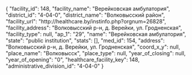 {
    "facility_id": 148,
    "facility_name": "Верейковская амбулатория",
    "district_id": "4-04-0",
    "district_name": "Волковысский район",
    "facility_url": "http:\/\/healthcare.by\/instinfo.php?orgnum=26828",
    "facility_address": "Волковысский р-н, д. Верейки, ул. Гродненская",
    "facility_type": null,
    "ap_1": "29",
    "name": "Верейковская амбулатория",
    "state": "public institution",
    "stats": [],
    "med_id": 154,
    "address": "Волковысский р-н, д. Верейки, ул. Гродненская",
    "coord_x_y": null,
    "place_name": "Волковысск",
    "place_type": null,
    "year_of_closing": null,
    "year_of_opening": "0",
    "healthcare_facility_key": 148,
    "administrative_division_id": "4-04-0"
}